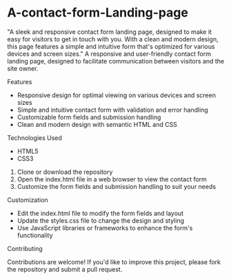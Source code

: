 # A-contact-form-Landing-page
"A sleek and responsive contact form landing page, designed to make it easy for visitors to get in touch with you. With a clean and modern design, this page features a simple and intuitive form that's optimized for various devices and screen sizes."
A responsive and user-friendly contact form landing page, designed to facilitate communication between visitors and the site owner.

Features

- Responsive design for optimal viewing on various devices and screen sizes
- Simple and intuitive contact form with validation and error handling
- Customizable form fields and submission handling
- Clean and modern design with semantic HTML and CSS

Technologies Used

- HTML5
- CSS3
1. Clone or download the repository
2. Open the index.html file in a web browser to view the contact form
3. Customize the form fields and submission handling to suit your needs

Customization

- Edit the index.html file to modify the form fields and layout
- Update the styles.css file to change the design and styling
- Use JavaScript libraries or frameworks to enhance the form's functionality

Contributing

Contributions are welcome! If you'd like to improve this project, please fork the repository and submit a pull request.

